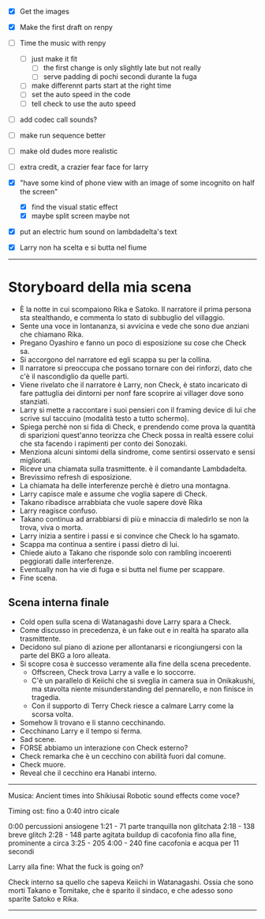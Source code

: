 - [x] Get the images
- [x] Make the first draft on renpy



- [ ] Time the music with renpy
	- [ ] just make it fit
		- [ ] the first change is only slightly late but not really
		- [ ] serve padding di pochi secondi durante la fuga
	- [ ] make differennt parts start at the right time
	- [ ] set the auto speed in the code
	- [ ] tell check to use the auto speed

- [ ] add codec call sounds?

- [ ] make run sequence better
- [ ] make old dudes more realistic

- [ ] extra credit, a crazier fear face for larry

- [x] "have some kind of phone view with an image of some incognito on half the screen"
	- [x] find the visual static effect
	- [x] maybe split screen maybe not
- [x] put an electric hum sound on lambdadelta's text
- [x] Larry non ha scelta e si butta nel fiume

---
# Storyboard della mia scena

- È la notte in cui scompaiono Rika e Satoko. Il narratore il prima persona sta stealthando, e commenta lo stato di subbuglio del villaggio.
- Sente una voce in lontananza, si avvicina e vede che sono due anziani che chiamano Rika.
- Pregano Oyashiro e fanno un poco di esposizione su cose che Check sa.
- Si accorgono del narratore ed egli scappa su per la collina.
- Il narratore si preoccupa che possano tornare con dei rinforzi, dato che c'è il nascondiglio da quelle parti.
- Viene rivelato che il narratore è Larry, non Check, è stato incaricato di fare pattuglia dei dintorni per nonf fare scoprire ai villager dove sono stanziati.
- Larry si mette a raccontare i suoi pensieri con il framing device di lui che scrive sul taccuino (modalità testo a tutto schermo).
- Spiega perchè non si fida di Check, e prendendo come prova la quantità di sparizioni quest'anno teorizza che Check possa in realtà essere colui che sta facendo i rapimenti per conto dei Sonozaki.
- Menziona alcuni sintomi della sindrome, come sentirsi osservato e sensi migliorati.
- Riceve una chiamata sulla trasmittente. è il comandante Lambdadelta.
- Brevissimo refresh di esposizione.
- La chiamata ha delle interferenze perchè è dietro una montagna.
- Larry capisce male e assume che voglia sapere di Check.
- Takano ribadisce arrabbiata che vuole sapere dovè Rika
- Larry reagisce confuso.
- Takano continua ad arrabbiarsi di più e minaccia di maledirlo se non la trova, viva o morta.
- Larry inizia a sentire i passi e si convince che Check lo ha sgamato.
- Scappa ma continua a sentire i passi dietro di lui.
- Chiede aiuto a Takano che risponde solo con rambling incoerenti peggiorati dalle interferenze.
- Eventually non ha vie di fuga e si butta nel fiume per scappare.
- Fine scena.
## Scena interna finale
- Cold open sulla scena di Watanagashi dove Larry spara a Check.
- Come discusso in precedenza, è un fake out e in realtà ha sparato alla trasmittente.
- Decidono sul piano di azione per allontanarsi e ricongiungersi con la parte del BKG a loro alleata.
- Si scopre cosa è successo veramente alla fine della scena precedente.
	- Offscreen, Check trova Larry a valle e lo soccorre.
	- C'è un parallelo di Keiichi che si sveglia in camera sua in Onikakushi, ma stavolta niente misunderstanding del pennarello, e non finisce in tragedia.
	- Con il supporto di Terry Check riesce a calmare Larry come la scorsa volta.
- Somehow li trovano e li stanno cecchinando.
- Cecchinano Larry e il tempo si ferma.
- Sad scene.
- FORSE abbiamo un interazione con Check esterno?
- Check remarka che è un cecchino con abilità fuori dal comune.
- Check muore.
- Reveal che il cecchino era Hanabi interno.

---


Musica: Ancient times into Shikiusai
Robotic sound effects come voce?

Timing ost:
fino a 0:40 intro cicale

0:00 percussioni ansiogene
1:21 - 71 parte tranquilla non glitchata
2:18 - 138 breve glitch
2:28 - 148 parte agitata
buildup di cacofonia fino alla fine, prominente a circa 3:25 - 205
4:00 - 240 fine cacofonia e acqua per 11 secondi



Larry alla fine: What the fuck is going on?

Check interno sa quello che sapeva Keiichi in Watanagashi. Ossia che sono morti Takano e Tomitake, che è sparito il sindaco, e che adesso sono sparite Satoko e Rika.

---
